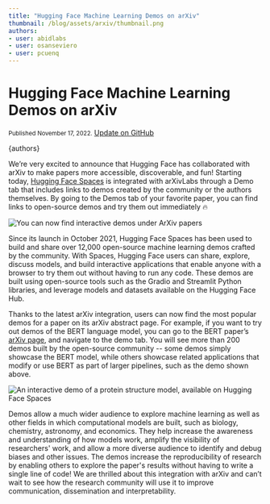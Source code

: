 ```yaml
---
title: "Hugging Face Machine Learning Demos on arXiv" 
thumbnail: /blog/assets/arxiv/thumbnail.png
authors:
- user: abidlabs
- user: osanseviero
- user: pcuenq
---
```


# Hugging Face Machine Learning Demos on arXiv

<div class="blog-metadata">
    <small>Published November 17, 2022.</small>
    <a target="_blank" class="btn no-underline text-sm mb-5 font-sans" href="https://github.com/huggingface/blog/blob/main/arxiv-integration.md">
        Update on GitHub
    </a>
</div>

{authors}

We’re very excited to announce that Hugging Face has collaborated with arXiv to make papers more accessible, discoverable, and fun! Starting today, [Hugging Face Spaces](https://huggingface.co/spaces) is integrated with arXivLabs through a Demo tab that includes links to demos created by the community or the authors themselves. By going to the Demos tab of your favorite paper, you can find links to open-source demos and try them out immediately 🔥

![You can now find interactive demos under ArXiv papers](/blog/assets/arxiv/recording.gif)

Since its launch in October 2021, Hugging Face Spaces has been used to build and share over 12,000 open-source machine learning demos crafted by the community. With Spaces, Hugging Face users can share, explore, discuss models, and build interactive applications that enable anyone with a browser to try them out without having to run any code. These demos are built using open-source tools such as the Gradio and Streamlit Python libraries, and leverage models and datasets available on the Hugging Face Hub.

Thanks to the latest arXiv integration, users can now find the most popular demos for a paper on its arXiv abstract page. For example, if you want to try out demos of the BERT language model, you can go to the BERT paper’s [arXiv page](https://arxiv.org/abs/1810.04805), and navigate to the demo tab. You will see more than 200 demos built by the open-source community -- some demos simply showcase the BERT model, while others showcase related applications that modify or use BERT as part of larger pipelines, such as the demo shown above.

![An interactive demo of a protein structure model, available on Hugging Face Spaces](/blog/assets/arxiv/protein.png)

Demos allow a much wider audience to explore machine learning as well as other fields in which computational models are built, such as biology, chemistry, astronomy, and economics. They help increase the awareness and understanding of how models work, amplify the visibility of researchers' work, and allow a more diverse audience to identify and debug biases and other issues. The demos increase the reproducibility of research by enabling others to explore the paper's results without having to write a single line of code! We are thrilled about this integration with arXiv and can’t wait to see how the research community will use it to improve communication, dissemination and interpretability.

